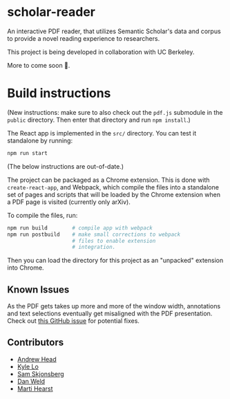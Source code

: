 # scholar-reader

An interactive PDF reader, that utilizes Semantic Scholar's data and corpus to provide a novel reading experience to researchers.

This project is being developed in collaboration with UC Berkeley.

More to come soon 🎉.

# Build instructions

(New instructions: make sure to also check out the `pdf.js` submodule in the
`public` directory. Then enter that directory and run `npm install`.)

The React app is implemented in the `src/` directory. You
can test it standalone by running:

```bash
npm run start
```

(The below instructions are out-of-date.)

The project can be packaged as a Chrome extension. This is
done with `create-react-app`, and Webpack, which compile the
files into a standalone set of pages and scripts that will
be loaded by the Chrome extension when a PDF page is visited
(currently only arXiv).

To compile the files, run:

```bash
npm run build        # compile app with webpack
npm run postbuild    # make small corrections to webpack
                     # files to enable extension
                     # integration.
```

Then you can load the directory for this project as an
"unpacked" extension into Chrome.

## Known Issues

As the PDF gets takes up more and more of the window width,
annotations and text selections eventually get misaligned
with the PDF presentation. Check out [this GitHub
issue](https://github.com/wojtekmaj/react-pdf/issues/332)
for potential fixes.

## Contributors

* [Andrew Head](mailto:andrew.head@berkeley.edu)
* [Kyle Lo](mailto:kylel@allenai.org)
* [Sam Skjonsberg](mailto:sams@allenai.org)
* [Dan Weld](mailto:danw@allenai.org)
* [Marti Hearst](mailto:hearst@berkeley.edu)

